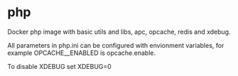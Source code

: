 # php
Docker php image with basic utils and libs, apc, opcache, redis and xdebug.

All parameters in php.ini can be configured with envionment variables, for example OPCACHE__ENABLED is opcache.enable.

To disable XDEBUG set XDEBUG=0
